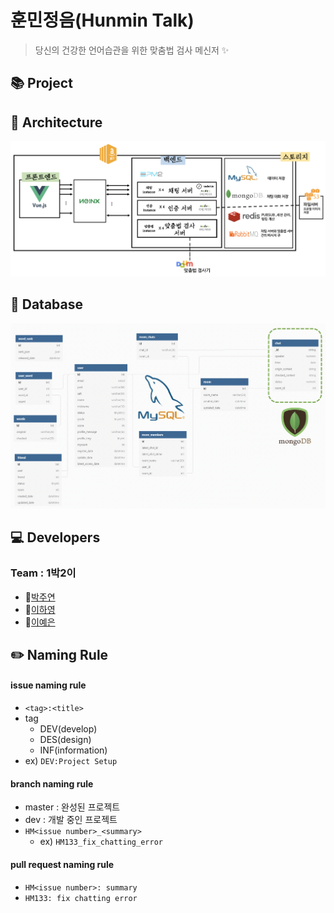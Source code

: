 # 훈민정음(Hunmin Talk)
> 당신의 건강한 언어습관을 위한 맞춤법 검사 메신저 :sparkles:

## :books: Project

## :green_book: Architecture
![훈민정음 톡 아키텍쳐](./etc/github_resource/hunmin_architecture.png)
## :orange_book: Database
![훈민정음 톡 데이터베이트](./etc/github_resource/hunmin_database.png)

## :computer: Developers
### Team : 1박2이
* :rabbit:[박주연](https://github.com/Ju-Yeon)
* :baby_chick:[이하영](https://github.com/Below0)
* :dog:[이예은](https://github.com/gomamon)

## :pencil2: Naming Rule
#### issue naming rule
* `<tag>:<title>`
* tag
  * DEV(develop)
  * DES(design)
  * INF(information)
* ex) `DEV:Project Setup`
#### branch naming rule
* master :  완성된 프로젝트
* dev : 개발 중인 프로젝트
* `HM<issue number>_<summary>`
  * ex) `HM133_fix_chatting_error`
#### pull request naming rule
* `HM<issue number>: summary`
* `HM133: fix chatting error`
